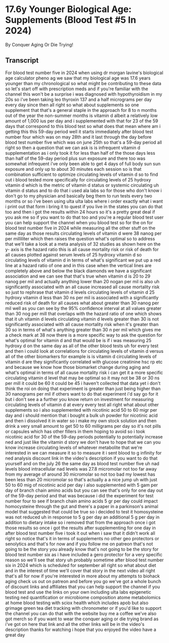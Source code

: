 # 17.6y Younger Biological Age: Supplements (Blood Test #5 In 2024)

By Conquer Aging Or Die Trying! 


## Transcript

For blood test number five in 2024 when using dr morgan lavine's biological age calculator pheno ag we saw that my biological age was 17.6 years younger than my chronological so what might be contributing to these data so let's start off with prescription meds and if you're familiar with the channel this won't be a surprise i was diagnosed with hypothyroidism in my 20s so i've been taking leo thyroxin 137 and a half micrograms per day every day since then all right so what about supplements so one supplement that that's a general staple in the approach for 8 to n months out of the year the non-summer months is vitamin d albeit a relatively low amount of 1,000 ius per day and i supplemented with that for 23 of the 59 days that correspond to this blood test so what does that mean where am i getting this this 59-day period well it starts immediately after blood test number four which was on may 28th and it last through the day before blood test number five which was on june 25th so that's a 59-day period all right so then a question that we can ask is is infrequent vitamin d supplementation as i only took it for less than half of the those days less than half of the 59-day period plus sun exposure and there too was somewhat infrequent i've only been able to get 4 days of full body sun sun exposure and only up to about 30 minutes each session so is that combination sufficient to optimize circulating levels of vitamin d so to find out i blood tested more specifically for circulating levels of 25 hydroxy vitamin d which is the metric of vitamin d status or systemic circulating uh vitamin d status and to do that i used ala labs so for those who don't know i don't go to my physician and basically beg them to run tests every two months or so i've been using ulta ulta labs where i order exactly what i want i print out that form i bring it to quest if you live in the states you can do that too and then i got the results within 24 hours so it's a pretty great deal if you ask me so if you want to do that too and you're a regular blood test user you can help support the channel when you blood test so for the on for blood test number five in 2024 while measuring all the other stuff on the same day as those results circulating levels of vitamin d were 38 nanog per per milliliter which then raises the question what's optimal so to address that we'll take a look at a meta analysis of 32 studies as shown here on the y- axis is the hazard ratio this is all cause mortality risk or risk of death for all causes plotted against serum levels of 25 hydroxy vitamin d so circulating levels of vitamin d in terms of what's significant we put up a red line at a hazard ratio of one and in this case when the vertical lines are completely above and below the black diamonds we have a significant association and we can see that that's true when vitamin d is 20 to 29 nanog per mil and actually anything lower than 20 nogan per mil is also uh significantly associated with an all cause increased all cause mortality risk so just to rephrase that vitamin d levels circulating levels of vitamin d 25 hydroxy vitamin d less than 30 ns per mil is associated with a significantly reduced risk of death for all causes what about greater than 30 nanog per mil well as you can see by the 95% confidence interval at all values greater than 30 nog per mill that overlaps with the hazard ratio of one which shows that it uh vitamin d levels circulating vitamin d levels greater than 30 is not significantly associated with all cause mortality risk when it's greater than 30 so in terms of what's anything greater than 30 n per mil which gives me a check mark at 38 now there is a more specific way to ask the question for what's optimal for vitamin d and that would be is if i was measuring 25 hydroxy d on the same day as all of the other blood tests uh for every test and then i could look at correlations for circulating levels of vitamin d versus all of the other biomarkers for example is is vitamin d circulating levels of vitamin d are they significantly correlated with glucose creatinine hsc rp etc and because we know how those biomarket change during aging and what's optimal in terms of all cause mortality risk i can get it a more specific circulating vitamin d level that may be optimal so it may not be 38 or 30 ns per mill it could be 60 it could be 45 i haven't collected that data yet i don't think the roi on doing that experiment is greater than just being higher than 30 nanograms per mil if others want to do that experiment i'd say go for it but i don't see a a further you know return on investment for measuring circulating levels of vitamin d at every every test all right what about other supplements so i also supplemented with nicotinic acid 50 to 60 migr per day and i should mention that i bought a bulk uh powder for nicotinic acid and then i dissolved it in water so i make my own stock solution and then drink a very small amount to get 50 to 60 milligrams per day so it's not pills or capsules which has other fillers in them hoping to avoid so i took nicotinic acid for 30 of the 59-day periods potentially to potentially increase ned and just like the vitamin d story we don't have to hope that we can you know increase circulating levels of whatever metabolite that we're interested in we can measure it so to measure it i sent blood to g infinity for ned analysis discount link in the video's description if you want to do that yourself and on the july 26 the same day as blood test number five uh nad levels blood intracellular nad levels was 27.8 micromolar not too far away from my average of around 30 micromolar so not too bad my lowest has been less than 20 micromolar so that's actually a a nice jump uh with just 50 to 60 mig of nicotinic acid per day i also supplemented with 5 gam per day of branch chain amino acids but you can see that's only for one day out of the 59-day period and that was because i did the experiment for test number four to see if branch chain amino acids 5 gr per day could impact homocysteine through the gut and there's a paper in a parkinson's animal model that suggested that could be true so i decided to test it homosysteine was not reduced uh in response to 5 g per day an additional 5 g per day in addition to dietary intake so i removed that from the approach once i got those results so once i got the results after supplementing for one day in after blood test number five i took it out when i saw that it didn't work all right so notice that's it in terms of supplements no other geo protectors or senolytics and that's for now and if you follow me on patreon that's not going to be the story you already know that's not going to be the story for blood test number six as i have included a gero protector for a very specific reason so we'll see that story uh probably sometime after blood test number six in 2024 which is scheduled for september all right so what about diet and in the interest of time we'll cover that story in the next video all right that's all for now if you're interested in more about my attempts to biohack aging check us out on patreon and before you go we've got a whole bunch of discount links and affiliates that you can help support the channel if you blood test and use the links on your own including ulta labs epigenetic testing ned quantification or microbiome composition atome metabolomics at home blood testing with sciox health which includes apob but also grimage green tea diet tracking with chronometer or if you'd like to support the channel you can do that with the website buy me a coffee we've also got merch so if you want to wear the conquer aging or die trying brand as i've got on here that link and all the other links will be in the video's description thanks for watching i hope that you enjoyed the video have a great day
